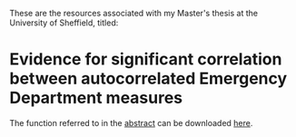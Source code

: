 These are the resources associated with my Master's thesis at the University of Sheffield, titled:
# Evidence for significant correlation between autocorrelated Emergency Department measures

The function referred to in the [abstract](https://github.com/falsecard/ED-Measures-Data/blob/master/Abstract.pdf) can be downloaded [here](https://github.com/falsecard/ED-Measures-Data/blob/master/NullCorrelation.R).
